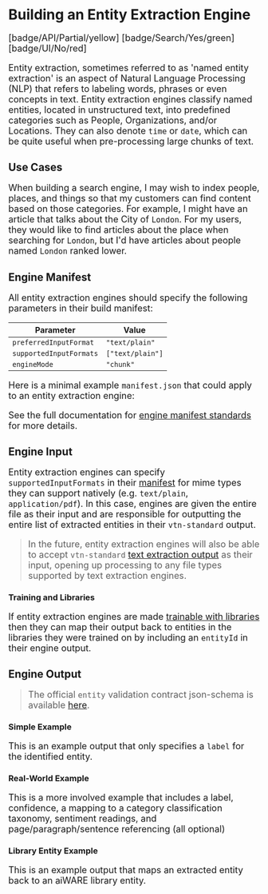 # Building an Entity Extraction Engine

[badge/API/Partial/yellow]
[badge/Search/Yes/green]
[badge/UI/No/red]

Entity extraction, sometimes referred to as 'named entity extraction' is an aspect of Natural Language Processing (NLP) that refers to labeling words, phrases or even concepts in text.
Entity extraction engines classify named entities, located in unstructured text, into predefined categories such as People, Organizations, and/or Locations.
They can also denote `time` or `date`, which can be quite useful when pre-processing large chunks of text.

## Use Cases

When building a search engine, I may wish to index people, places, and things so that my customers can find content based on those categories.
For example, I might have an article that talks about the City of `London`.
For my users, they would like to find articles about the place when searching for `London`, but I'd have articles about people named `London` ranked lower.

## Engine Manifest

All entity extraction engines should specify the following parameters in their build manifest:

| Parameter | Value |
| --------- | ----- |
| `preferredInputFormat` | `"text/plain"` |
| `supportedInputFormats` | `["text/plain"]` |
| `engineMode` | `"chunk"` |

Here is a minimal example `manifest.json` that could apply to an entity extraction engine:

[](manifest.example.json ':include :type=code json')

See the full documentation for [engine manifest standards](/developer/engines/standards/engine-manifest/) for more details.

## Engine Input

Entity extraction engines can specify `supportedInputFormats` in their [manifest](/developer/engines/standards/engine-manifest/) for mime types they can support natively (e.g. `text/plain`, `application/pdf`).
In this case, engines are given the entire file as their input and are responsible for outputting the entire list of extracted entities in their `vtn-standard` output.

> In the future, entity extraction engines will also be able to accept `vtn-standard` [text extraction output](/developer/engines/cognitive/text/text-extraction/?id=engine-output) as their input, opening up processing to any file types supported by text extraction engines.

### Training and Libraries

If entity extraction engines are made [trainable with libraries](/developer/libraries/engines) then they can map their output back to entities in the libraries they were trained on by including an `entityId` in their engine output.

## Engine Output

> The official `entity` validation contract json-schema is available
[here](/schemas/vtn-standard/entity/entity.json ':ignore').

### Simple Example

This is an example output that only specifies a `label` for the identified entity.

[](../../../../../../schemas/vtn-standard/entity/examples/simple.json ':include :type=code json')

### Real-World Example

This is a more involved example that includes a label, confidence, a mapping to a category classification taxonomy, sentiment readings, and page/paragraph/sentence referencing (all optional)

[](../../../../../../schemas/vtn-standard/entity/examples/real-world.json ':include :type=code json')

### Library Entity Example

This is an example output that maps an extracted entity back to an aiWARE library entity.

[](../../../../../../schemas/vtn-standard/entity/examples/library-entity.json ':include :type=code json')

<style>
     p, ul, ol, li { font-size: 18px !important;}
</style>